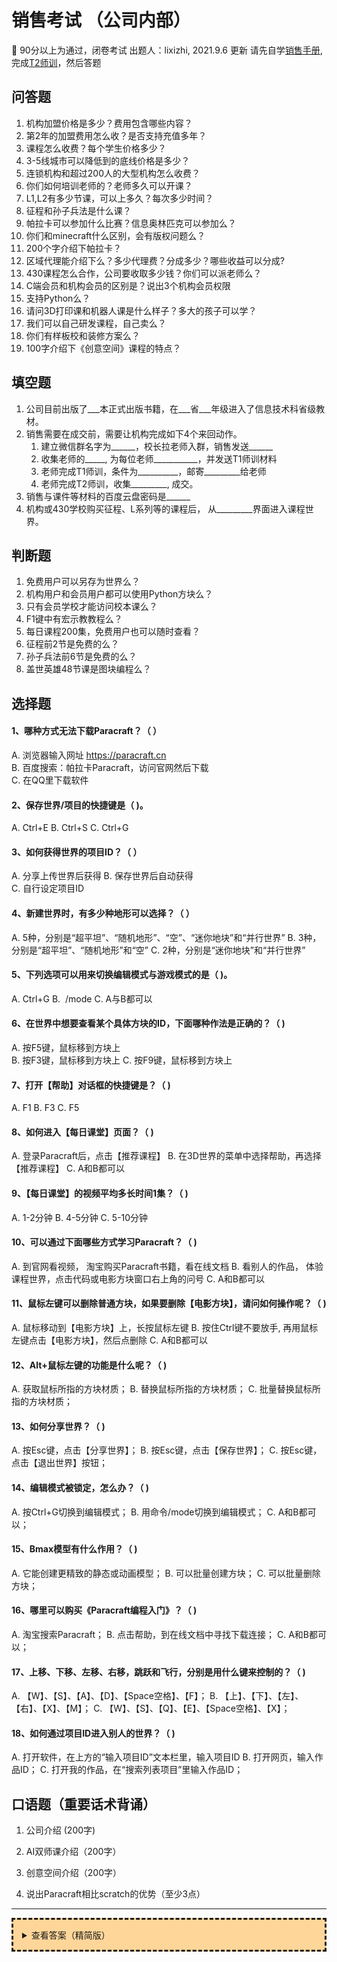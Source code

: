 # 销售考试 （公司内部）

:book: 90分以上为通过，闭卷考试
出题人：lixizhi, 2021.9.6 更新
请先自学[销售手册](https://keepwork.com/official/docs/teach/lessons/sale_teacher), 完成[T2师训](https://keepwork.com/official/docs/teach/lessons/teacher_training)，然后答题

## 问答题

1. 机构加盟价格是多少？费用包含哪些内容？
1. 第2年的加盟费用怎么收？是否支持充值多年？
1. 课程怎么收费？每个学生价格多少？
1. 3-5线城市可以降低到的底线价格是多少？
1. 连锁机构和超过200人的大型机构怎么收费？
1. 你们如何培训老师的？老师多久可以开课？
1. L1,L2有多少节课，可以上多久？每次多少时间？
1. 征程和孙子兵法是什么课？
1. 帕拉卡可以参加什么比赛？信息奥林匹克可以参加么？
1. 你们和minecraft什么区别，会有版权问题么？
1. 200个字介绍下帕拉卡？
1. 区域代理能介绍下么？多少代理费？分成多少？哪些收益可以分成?
1. 430课程怎么合作，公司要收取多少钱？你们可以派老师么？
1. C端会员和机构会员的区别是？说出3个机构会员权限
1. 支持Python么？
1. 请问3D打印课和机器人课是什么样子？多大的孩子可以学？
1. 我们可以自己研发课程，自己卖么？
1. 你们有样板校和装修方案么？
1. 100字介绍下《创意空间》课程的特点？


## 填空题
1. 公司目前出版了___本正式出版书籍，在___省___年级进入了信息技术科省级教材。
1. 销售需要在成交前，需要让机构完成如下4个来回动作。
   1. 建立微信群名字为______，校长拉老师入群，销售发送______
   1. 收集老师的_____, 为每位老师___________，并发送T1师训材料
   1. 老师完成T1师训，条件为__________，邮寄_________给老师
   1. 老师完成T2师训，收集_________, 成交。
1. 销售与课件等材料的百度云盘密码是______
1. 机构或430学校购买征程、L系列等的课程后， 从_________界面进入课程世界。


## 判断题
1. 免费用户可以另存为世界么？
1. 机构用户和会员用户都可以使用Python方块么？
1. 只有会员学校才能访问校本课么？
1. F1键中有宏示教教程么？
1. 每日课程200集，免费用户也可以随时查看？
1. 征程前2节是免费的么？
1. 孙子兵法前6节是免费的么？
1. 盖世英雄48节课是图块编程么？

## 选择题

#### 1、哪种方式无法下载Paracraft？（   ）
A. 浏览器输入网址 https://paracraft.cn    
B. 百度搜索：帕拉卡Paracraft，访问官网然后下载    
C. 在QQ里下载软件
#### 2、保存世界/项目的快捷键是（    )。
A. Ctrl+E     B. Ctrl+S     C. Ctrl+G   
#### 3、如何获得世界的项目ID？（    ）
A. 分享上传世界后获得         B. 保存世界后自动获得     
C. 自行设定项目ID 
#### 4、新建世界时，有多少种地形可以选择？（    ）
A. 5种，分别是“超平坦”、“随机地形”、“空”、“迷你地块”和“并行世界”
B. 3种，分别是“超平坦”、“随机地形”和“空”
C. 2种，分别是“迷你地块”和“并行世界”
#### 5、下列选项可以用来切换编辑模式与游戏模式的是（    )。
A. Ctrl+G    B.  /mode     C. A与B都可以
#### 6、在世界中想要查看某个具体方块的ID，下面哪种作法是正确的？（    )
A. 按F5键，鼠标移到方块上    
B. 按F3键，鼠标移到方块上
C. 按F9键，鼠标移到方块上
#### 7、打开【帮助】对话框的快捷键是？（    )
A. F1    B. F3    C. F5
#### 8、如何进入【每日课堂】页面？（    )
A. 登录Paracraft后，点击【推荐课程】
B. 在3D世界的菜单中选择帮助，再选择【推荐课程】
C. A和B都可以
#### 9、【每日课堂】的视频平均多长时间1集？（    )
A. 1-2分钟     B. 4-5分钟     C. 5-10分钟
#### 10、可以通过下面哪些方式学习Paracraft？（    )
A. 到官网看视频， 淘宝购买Paracraft书籍，看在线文档
B. 看别人的作品， 体验课程世界，点击代码或电影方块窗口右上角的问号
C. A和B都可以
#### 11、鼠标左键可以删除普通方块，如果要删除【电影方块】，请问如何操作呢？（    )
A. 鼠标移动到【电影方块】上，长按鼠标左键
B. 按住Ctrl键不要放手, 再用鼠标左键点击【电影方块】，然后点删除
C. A和B都可以
#### 12、Alt+鼠标左键的功能是什么呢？（    )
A. 获取鼠标所指的方块材质；
B. 替换鼠标所指的方块材质；
C. 批量替换鼠标所指的方块材质；
#### 13、如何分享世界？（    )
A. 按Esc键，点击【分享世界】；
B. 按Esc键，点击【保存世界】；
C. 按Esc键，点击【退出世界】按钮；
#### 14、编辑模式被锁定，怎么办？（    )
A. 按Ctrl+G切换到编辑模式；
B. 用命令/mode切换到编辑模式；
C. A和B都可以；
#### 15、Bmax模型有什么作用？（    )
A. 它能创建更精致的静态或动画模型；
B. 可以批量创建方块；
C. 可以批量删除方块；
#### 16、哪里可以购买《Paracraft编程入门》？（    )
A. 淘宝搜索Paracraft；
B. 点击帮助，到在线文档中寻找下载连接；
C. A和B都可以；
#### 17、上移、下移、左移、右移，跳跃和飞行，分别是用什么键来控制的？（    )
A. 【W】、【S】、【A】、【D】、【Space空格】、【F】；
B. 【上】、【下】、【左】、【右】、【X】、【M】；
C. 【W】、【S】、【Q】、【E】、【Space空格】、【X】；

#### 18、如何通过项目ID进入别人的世界？（    )
A. 打开软件，在上方的“输入项目ID”文本栏里，输入项目ID
B. 打开网页，输入作品ID；
C. 打开我的作品，在“搜索列表项目”里输入作品ID；


## 口语题（重要话术背诵）

1. 公司介绍 (200字)

2. AI双师课介绍（200字）

3. 创意空间介绍（200字）

4. 说出Paracraft相比scratch的优势（至少3点）

----------

<style>details{  border:dashed;  padding:1em;  margin-top:0.5em;  margin-bottom:0.5em;  background-color:#ffd699;} details summary{ cursor:pointer;}</style> 

<details >
  <summary>查看答案（精简版）</summary>
  

### 问答题
1、机构加盟价格29800元/年，费用包含：师训服务、招生服务、运营督导服务、课程授权、3D系统使用授权。外加20-30个半年的L系列课程，数量可由销售定。
2、机构第二年加盟价格29800元/年，不支持多年充值。
3、课程按学生账号收，单个学生50元/6个月，寒暑假主题课25元/人
4、3线城市以下	19800元/年
5、200人/套系统，超过200人再购买一套29800系统。
6、创意空间上课，老师跟学生共同成长。两天老师可以线下开课。T1（半天）有督导帮助在线自主学习，下载软件制作作品，T2一天半的培训可以让老师给学生上课，每周都有有线下培训，培训后的老师具备线下上课的经验，敢于去机构上课。T3-T4教练型，历时180天。老师晋升为教练，可以辅导学生参加比赛（半年时间）。所以只要最多2天时间，老师就可以自信满满的开课了。 
7、L1-L2各有24节课，90分/节课。可以够上一年的，够上30个项目。
8、征程和孙子兵法是大型闯关型的课，用代码方式学习编程。其中征程是红色题材系列3D动画编程课，孙子兵法包含了36计。征程有16节，孙子兵法有64节课。可以作为机构的培训课后练习，让学生回家自主学习。
9、帕拉卡可以参加国家教育部所有官方编程赛事，部分赛事帕拉卡是官方指定软件。帕拉卡不仅可以国家编程比赛，还可以参加动画、艺术类的比赛，比如：全国信息技术素养活动、科学影像节、神通杯帕拉卡专项赛、工信部的蓝桥杯等。NOIP信奥的语言帕拉卡都支持（例如python)，偏数学算法的比赛，不符合帕拉卡的教学理念，所以帕拉卡的课程不含相应内容。且课程对老师要求高。能参与的人数凤毛麟角，且国家不支持比赛结果与升学挂钩。
10、MC是一款沙盒游戏，帕拉卡中国自主原创开源创作软件，不是游戏，没有游戏数值系统，且是教育部认可的，在多个省级进入学校教材，我们的软件工具被多家上市公司使用研发教育APP。详见: [Paracraft vs minecraft](https://keepwork.com/official/docs/references/appstore/mc_copyright)
11、深圳市帕拉卡科技有限公司是国内3D动画编程教育的开创者，公司自主开发了国内首款3D动画编程创作工具一一帕拉卡Paracraft, 并开发了大量适合7-1 8岁学生学习的特色3D动画编程教育课程产品，课程包含3D动画编程、CAD编程、NPL人工智能、机器人仿真设计，产品一经推出深受学生和教师欢迎。公司拥有16年的研发历史，拥有原创的NPL编程语言，ParaEngine 3D引擎等50多项软件著作权及PCT国际专 利，编写并开源了超过200万行代码。公司获得浙大耦坊教育基金的投资。公司致力于为青少年提供更好的编程工具与学习体验，助力学校、教培机构开展拥有鲜明特色的3D动画编程教育，让每个学生都能使用计算机随心所欲的创作，让学生通过编程来形成对世界的新认知，帮助学生构建新的思维模式，培养面向未来的创造者。
12、区域代理包含在固定城市帕拉卡业务的所有收益，包含430业务、会员业务、机构加盟业务。其中代理费为10万元。我们在当地的所有收入都和代理5:5分成（包括会员收益和机构的收益）。学校430报价200元/学期/人，代理拿货价（50-100元/人）根据学校实际情况定。
13、有代理区域，按代理模式收取费用，有代理区域费用更低。没有代理区域，按200元/人/学期。430的课程与机构课程是分开的课程体系，首先推荐学校老师上课，如果需要派师，我们可以联系当地的合作机构。
14、功能没有区别，仅外观、皮肤、模型和课程世界权限有区别，3个机构会员权限：世界另存为、私有世界、使用python方块等、发布APK手机独立应用程序。
15、会员支持，免费用户不支持
16、支持3D打印和机器人仿真设计，但不是针对低年龄层，我们的相关课程是针对高年级学生的；需要先学完我们的动画和编程后就可以学习了，主要是针对5-8年级的学生。机构需要的话先看可以提供视频及课程，也可以推荐官方合作打印机，老师需要的话，也可以挑选一些课程作为机构引流课。
17、鼓励自主研发课程，可以免费发行， 但是商业化使用，需要联系官方，通过官方平台发布。
18、看招生效果、上课演示有样板校，同时提供最简装修方案（详见虚拟世界ID:81036）。虚拟世界中的所有资源都可提供百度云盘的原始文件，整个装修方案价格在500-1000元就可以了，包含了前台的3D打印机。
19、《创意空间》为孩子提供了一个和自然界一样的体验非常丰富的全3D的自主学习的空间； 学生有大量的时间自由创造；老师为辅，学生为主；老师引导学生通过互联网搜索答案，运用到自己的作品中。  


### 填空题：
1、3本，甘肃省8年级
2、机构名@创意空间，发送以下1-8。
1.公司宣传片（小程序）
2.3分钟产品介绍视频（小程序）
3.公司产品手册（PDF）
4.机构招商手册（PDF）
5.根据机构类型，发优秀用户作品（小程序）
6.李西峙的个人介绍（小程序， 因为需要加T1群服务，需要知道我是谁）
7.3本教材的URL连接
8.paracraft.cn 请安装PC版（官网下载地址）

3、收集老师的账号，为老师开通6个月会员。最多3人。超过3人需要批准。
4、条件做完一个动画，邮寄3本书+招生材料给老师
5、完成T2，收集上课视频。成交。
6、链接：https://pan.baidu.com/s/1VntM9UIyItBW81e5elHwRA  密码1234
7、从加载世界进入课程。


### 判断题：
1、错
2、对
3、错
4、对
5、错
6、对
7、对
8、错

### 口语题：
1、深圳市帕拉卡科技有限公司是国内3D动画编程教育的开创者，公司自主开发了国内首款3D动画编程创作工具：帕拉卡Paracraft, 并开发了大量适合7-18岁学生学习的特色3D动画编程教育课程产品，课程包含3D动画编程、CAD编程、NPL人工智能、机器人仿真设计，产品一经推出深受学生和教师欢迎。公司拥有16年的软件研发历史，拥有原创的NPL编程语言，ParaEngine 3D引擎等50多项软件著作权及PCT国际专利，编写并开源了超过200万行代码。公司获得浙大耦坊教育基金的投资。公司致力于为青少年提供更好的编程工具与学习体验，助力学校、教培机构开展拥有鲜明特色的3D动画编程教育，让每个学生都能使用计算机随心所欲的创作，让学生通过编程来形成对世界的新认知，帮助学生构建新的思维模式，培养面向未来的创造者。

2、AI双师课堂：AI双师课是由AI虚拟老师手把手的教学生动画和编程操作，同时提供了大量的自主学习资源，让学生可以在最短的时间创造出属于自己的作品。最大的降低了线下老师的负担。

3、《创意空间》为孩子提供了一个和自然界一样的体验非常丰富的全3D的自主学习的空间； 学生有大量的时间自由创造；老师为辅，学生为主；老师引导学生通过互联网搜索答案，引用到自己的作品中。 
创意空间使用了中国自主原创的3D动画编程工具帕拉卡Paracraft。帕拉卡提供了全AI人工智能的教师培训系统。任何学科的老师学习1天就可以信心满满的开课了。但是我们非常重视老师在开展创意空间中的个人成长，我们将老师分为：陪伴、教练、伯乐3个级别, 提供了200天的每日自修课。创意空间强调的是孩子的自主学习能力，伯乐级别的老师能够发掘每个孩子的特点，给予个性化的帮助。
4、目前国内少儿编程只有2个方案，一个是Scratch， 一个是我们Paracraft. 
1.一款软件覆盖从小学到大学的所有国家课标中的3D动画、编程、CAD等教学和创造内容，无需切换语言和工具。其它编程课：颗粒玩具 > Scratch图块 > Python > C++ NoIP 频繁切换工具和课程主题，造成老师和学生的双流失。
1.师资成本最低，全学科老师都可授课，培训1天可以开课，持续200天的教师成长课
1.孩子喜欢，提供了更加广阔的玩与学的3D空间。成果显著，3D动画+编程作品参加国家大赛。
1.跨学科老师可结合自身知识，有更多发挥空间。
1.帕拉卡是中国自主原创的工具：免费，开源。全球首家面向个人的3D动画创作工具 （2006年首次发行），经历过500万孩子的使用。
  
</details>